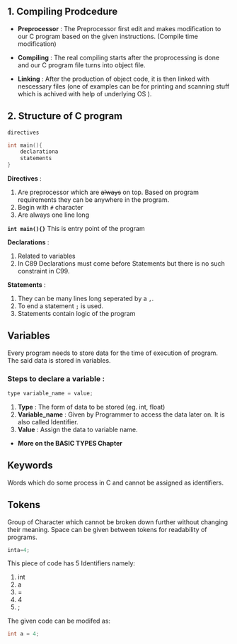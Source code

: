 
## 1. Compiling Prodcedure

-  **Preprocessor** :  The Preprocessor first edit and makes modification to our C program based on the given instructions. (Compile time modification)

- **Compiling** :  The real compiling starts after the proprocessing is done and our C program file turns into object file.

- **Linking** : After the production of object code, it is then linked with nescessary files (one of examples can be for printing and scanning stuff which is achived with help of underlying OS ).
## 2. Structure of C program

```c
directives

int main(){
	declarationa
	statements
}
```

**Directives** :
1. Are preprocessor which are ~~always~~ on top. Based on program requirements they can be anywhere in the program.
2. Begin with `#` character
3. Are always one line long


**`int main(){}`** This is entry point of the program 

**Declarations** :
1. Related to variables
2. In C89 Declarations must come before Statements but there is no such constraint in C99.

**Statements** :
1. They can be many lines long seperated by a `,`.
2. To end a statement `;` is used.
3. Statements contain logic of the program

## Variables

Every program needs to store data for the time of execution of program. The said data is stored in variables. 

### Steps to declare a variable :
```c
type variable_name = value;
```

1. **Type** : The form of data to be stored (eg. int, float)
2. **Variable_name** : Given by Programmer to access the data later on. It is also called Identifier.
3. **Value** : Assign the data to variable name.

- **More on the BASIC TYPES Chapter**

## Keywords
Words which do some process in C and cannot be assigned as identifiers.

## Tokens
Group of Character which cannot be broken down further without changing their meaning. 
Space can be given between tokens for readability of programs.

```c
inta=4;
```
This piece of code has 5 Identifiers namely:
1. int 
2. a
3. =
4. 4
5. ;

The given code can be modifed as:
```c
int a = 4;
```

